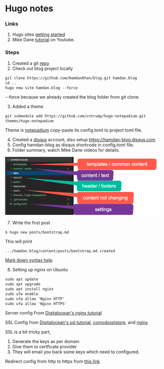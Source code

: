 ﻿# Hugo notes 


### Links
1) Hugo sites [getting started](https://gohugo.io/getting-started/quick-start)
2) Mike Dane [tutorial](https://www.youtube.com/playlist?list=PLLAZ4kZ9dFpOnyRlyS-liKL5ReHDcj4G3) on Youtube.

### Steps
1) Created a git [repo](https://github.com/HamdanKhan/blog)
2) Check out blog project locally  
```
git clone https://github.com/HamdanKhan/blog.git hamdan.blog
cd ..
hugo new site hamdan.blog --force
```
--force because we already created the blog folder from git clone. 

3) Added a theme
```
git submodule add https://github.com/cntrump/hugo-notepadium.git themes/hugo-notepadium
```
Theme is [notepadium](https://themes.gohugo.io/hugo-notepadium) copy-paste its config.toml to project toml file. 

4) Created a [disqus](disqus.com) account, also setup https://hamdan-blog.disqus.com 
5) Config hamdan-blog as disqus shortcode in config.toml file.
6) Folder summary, watch Mike Dane videos for details. 

![Folder Summary](/hugo_notes/img_files/hugo-dir.png)

7) Write the first post
```
$ hugo new posts/bootstrap.md
```
This will print  
```
.../hamdan.blog/content/posts/bootstrap.md created
```

[Mark down syntax help](
https://www.markdownguide.org/basic-syntax/)

8) Setting up nginx on Ubuntu 

```
sudo apt update
sudo apt upgrade
sudo apt install nginx
sudo ufw enable
sudo ufw allow 'Nginx HTTP'
sudo ufw allow 'Nginx HTTPS'
```

Server config From [Digitalocean's nginx tutorial](https://www.digitalocean.com/community/tutorials/how-to-install-nginx-on-ubuntu-18-04)

SSL Config from [Digitalocean's ssl tutorial](
https://www.digitalocean.com/community/tutorials/how-to-install-an-ssl-certificate-from-a-commercial-certificate-authority#generate-a-csr-and-private-key), 
[comodosslstore](https://comodosslstore.com/blog/installing-comodo-positivessl-certificate-on-nginx.html), and [nginx](http://nginx.org/en/docs/http/configuring_https_servers.html)

SSL is a bit tricky part, 
1) Generate the keys as per domain 
2) Give them to certficate provider 
3) They will email you back some keys which need to configured. 

Redirect config from http to https from [this link](
https://www.digitalocean.com/community/questions/configure-nginx-ssl-force-http-to-redirect-to-https-force-www-to-non-www-on-serverpilot-free-plan-using-nginx-configuration-file-only)

